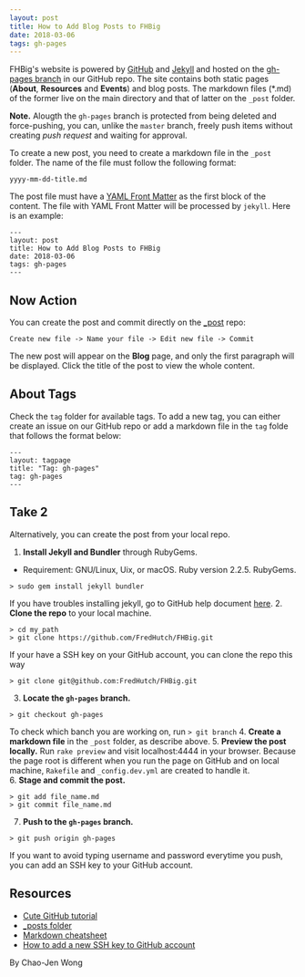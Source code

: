 ```yaml
---
layout: post
title: How to Add Blog Posts to FHBig
date: 2018-03-06
tags: gh-pages 
---
```


FHBig's website is powered by [GitHub](https://github.com) and
[Jekyll](https://jekyllrb.com) and hosted on the
[gh-pages branch](https://github.com/FredHutch/FHBig/tree/gh-pages) in
our GitHub repo. 
The site contains both static pages (__About__,  __Resources__ and
__Events__) and blog posts. The markdown files (\*.md) of the former
live on the main directory and that of latter on the `_post`
folder. 

__Note.__ Alougth the `gh-pages` branch is protected from being
deleted and  force-pushing, you can, unlike the `master` branch, freely
push items without creating _push request_ and waiting for approval.


To create a new post, you need to create a markdown file in the `_post`
folder. The name of the file must follow the following format:
```
yyyy-mm-dd-title.md
```

The post file must have a [YAML Front
Matter](https://jekyllrb.com/docs/frontmatter/) as the first block of
the content. The file with YAML Front Matter will be processed by
`jekyll`. Here is an example: 
```
---
layout: post
title: How to Add Blog Posts to FHBig
date: 2018-03-06
tags: gh-pages
---
```

## Now Action
You can create the post and commit directly on the
[_post](https://github.com/FredHutch/FHBig/tree/gh-pages/_postsd) repo:

```
Create new file -> Name your file -> Edit new file -> Commit
```

The new post will appear on the __Blog__ page, and only the first
paragraph will be displayed. Click the title of the post to view the
whole content. 

## About Tags
Check the `tag` folder for available tags.  To add a new tag, you can
either create an issue on our GitHub repo or add a markdown file in the `tag` 
folde that follows the format below:
```
---
layout: tagpage
title: "Tag: gh-pages"
tag: gh-pages
---
```

## Take 2
Alternatively,  you can create the post from your local repo.

1. __Install Jekyll and Bundler__ through RubyGems.
  - Requirement: GNU/Linux, Uix, or macOS. Ruby version 2.2.5. RubyGems.
```
> sudo gem install jekyll bundler 
```
If you have troubles installing jekyll, go to GitHub help document [here](https://help.github.com/articles/setting-up-your-github-pages-site-locally-with-jekyll/).
2. __Clone the repo__ to your local machine.
```
> cd my_path
> git clone https://github.com/FredHutch/FHBig.git
```
If your have a SSH key on your GitHub account, you can clone the repo this way
```
> git clone git@github.com:FredHutch/FHBig.git
```
3. __Locate the `gh-pages` branch.__
```
> git checkout gh-pages
```
To check which banch you are working on, run `> git branch`
4. __Create a markdown file__ in the `_post` folder, as describe above.
5. __Preview the post locally.__
  Run `rake preview` and visit
  localhost:4444 in your browser.  Because the page root is different
  when you run the page on GitHub and on local machine, `Rakefile` and
  `_config.dev.yml` are created to handle it.  
6. __Stage and commit the post.__
```
> git add file_name.md
> git commit file_name.md
```
7. __Push to the `gh-pages` branch.__
```
> git push origin gh-pages 
```

If you want to avoid typing username and password
everytime you push, you can add an SSH key to your GitHub account.

## Resources
- [Cute GitHub tutorial](https://try.github.io)
- [_posts folder](https://jekyllrb.com/docs/posts/#the-posts-folder)
- [Markdown cheatsheet](https://github.com/adam-p/markdown-here/wiki/Markdown-Cheatsheet)
- [How to add a new SSH key to GitHub account](https://help.github.com/articles/adding-a-new-ssh-key-to-your-github-account/)

By Chao-Jen Wong
